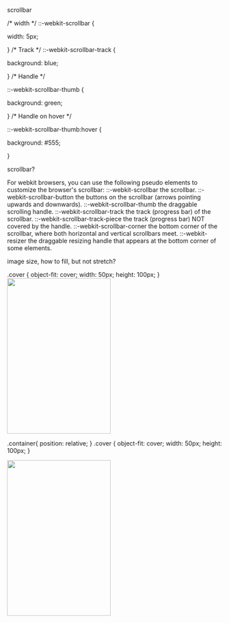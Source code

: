 scrollbar

/* width */
::-webkit-scrollbar {

  width: 5px;

}
/* Track */
::-webkit-scrollbar-track {

  background: blue; 

}
/* Handle */

::-webkit-scrollbar-thumb {

  background: green; 

}
/* Handle on hover */

::-webkit-scrollbar-thumb:hover {

  background: #555; 

}

scrollbar?

For webkit browsers, you can use the following pseudo elements to customize the browser's scrollbar:
::-webkit-scrollbar the scrollbar.
::-webkit-scrollbar-button the buttons on the scrollbar (arrows pointing upwards and downwards).
::-webkit-scrollbar-thumb the draggable scrolling handle.
::-webkit-scrollbar-track the track (progress bar) of the scrollbar.
::-webkit-scrollbar-track-piece the track (progress bar) NOT covered by the handle.
::-webkit-scrollbar-corner the bottom corner of the scrollbar, where both horizontal and vertical scrollbars meet.
::-webkit-resizer the draggable resizing handle that appears at the bottom corner of some elements.

image size, how to fill, but not stretch?

.cover {
  object-fit: cover;
  width: 50px;
  height: 100px;
}
<img src="http://i.stack.imgur.com/2OrtT.jpg" class="cover" width="242" height="363"/>

.container{
    position: relative;
}
.cover {
  object-fit: cover;
  width: 50px;
  height: 100px;
}
<div class="container">
    <img src="http://i.stack.imgur.com/2OrtT.jpg" class="cover" width="242" height="363"/>
</div>

